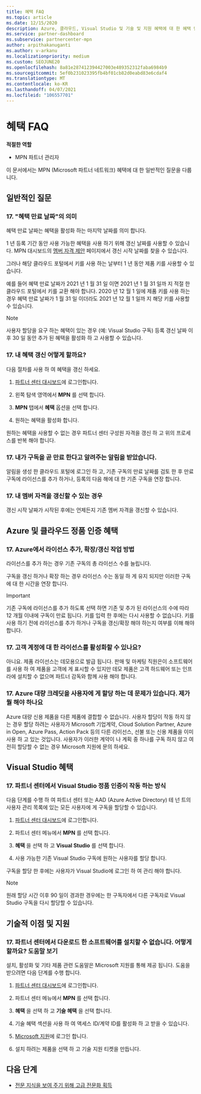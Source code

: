 ```yaml
---
title: 혜택 FAQ
ms.topic: article
ms.date: 12/15/2020
description: Azure, 클라우드, Visual Studio 및 기술 및 지원 혜택에 대 한 혜택 만료, 갱신 및 정품 인증에 대 한 질문에 대 한 답변
ms.service: partner-dashboard
ms.subservice: partnercenter-mpn
author: arpithakanuganti
ms.author: v-arkanu
ms.localizationpriority: medium
ms.custom: SEOJUNE20
ms.openlocfilehash: 8a81e287412394427003e489352312faba6984b9
ms.sourcegitcommit: 5ef0b231023395fb4bf01cb82d0eabd83e6cdaf4
ms.translationtype: MT
ms.contentlocale: ko-KR
ms.lasthandoff: 04/07/2021
ms.locfileid: "106557701"
---
```

# <a name="benefits-faq"></a>혜택 FAQ

**적절한 역할**

- MPN 파트너 관리자

이 문서에서는 MPN (Microsoft 파트너 네트워크) 혜택에 대 한 일반적인 질문을 다룹니다.


## <a name="general-questions"></a>일반적인 질문

### <a name="q-what-does-benefit-expiry-date-mean"></a>17. "혜택 만료 날짜"의 의미

혜택 만료 날짜는 혜택을 활성화 하는 마지막 날짜를 의미 합니다.

1 년 등록 기간 동안 사용 가능한 혜택을 사용 하기 위해 갱신 날짜를 사용할 수 있습니다. MPN 대시보드의 [멤버 자격 제안](https://partner.microsoft.com/dashboard/mpn/offers) 페이지에서 갱신 시작 날짜를 찾을 수 있습니다.

그러나 해당 클라우드 포털에서 키를 사용 하는 날부터 1 년 동안 제품 키를 사용할 수 있습니다.

예를 들어 혜택 만료 날짜가 2021 년 1 월 31 일 이면 2021 년 1 월 31 일까 지 적절 한 클라우드 포털에서 키를 교환 해야 합니다. 2020 년 12 월 1 일에 제품 키를 사용 하는 경우 혜택 만료 날짜가 1 월 31 일 이더라도 2021 년 12 월 1 일까 지 해당 키를 사용할 수 있습니다.

>[!NOTE]
>사용자 할당을 요구 하는 혜택이 있는 경우 (예: Visual Studio 구독) 등록 갱신 날짜 이후 30 일 동안 추가 된 혜택을 활성화 하 고 사용할 수 있습니다.

### <a name="q-how-do-i-renew-my-benefits"></a>17. 내 혜택 갱신 어떻게 할까요?

다음 절차를 사용 하 여 혜택을 갱신 하세요.

1. [파트너 센터 대시보드](https://partner.microsoft.com/dashboard/)에 로그인합니다.

2. 왼쪽 탐색 영역에서 **MPN** 를 선택 합니다.

3. **MPN** 탭에서 **혜택** 옵션을 선택 합니다.

4. 원하는 혜택을 활성화 합니다.

원하는 혜택을 사용할 수 없는 경우 파트너 센터 구성원 자격을 갱신 하 고 위의 프로세스를 반복 해야 합니다.

### <a name="q-i-received-a-notification-informing-me-that-my-subscription-is-expiring-soon---what-should-i-do"></a>17. 내가 구독을 곧 만료 한다고 알려주는 알림을 받았습니다.

알림을 생성 한 클라우드 포털에 로그인 하 고, 기존 구독의 만료 날짜를 검토 한 후 만료 구독에 라이선스를 추가 하거나, 등록의 다음 해에 대 한 기존 구독을 연장 합니다.

### <a name="q-when-can-i-renew-my-membership"></a>17. 내 멤버 자격을 갱신할 수 있는 경우

갱신 시작 날짜가 시작된 후에는 언제든지 기존 멤버 자격을 갱신할 수 있습니다.

## <a name="azure-and-cloud-activation-benefits"></a>Azure 및 클라우드 정품 인증 혜택

### <a name="q-how-does-adding-extendingrenewing-licenses-work-on-azure"></a>17. Azure에서 라이선스 추가, 확장/갱신 작업 방법

라이선스를 추가 하는 경우 기존 구독의 총 라이선스 수를 늘립니다.

구독을 갱신 하거나 확장 하는 경우 라이선스 수는 동일 하 게 유지 되지만 이러한 구독에 대 한 시간을 연장 합니다.

>[!IMPORTANT]
>기존 구독에 라이선스를 추가 하도록 선택 하면 기존 및 추가 된 라이선스의 수에 따라 12 개월 이내에 구독이 만료 됩니다. 키를 입력 한 후에는 다시 사용할 수 없습니다. 키를 사용 하기 전에 라이선스를 추가 하거나 구독을 갱신/확장 해야 하는지 여부를 이해 해야 합니다.

### <a name="q-can-i-activate-the-license-on-my-customers-account"></a>17. 고객 계정에 대 한 라이선스를 활성화할 수 있나요?

아니요. 제품 라이선스는 데모용으로 발급 됩니다. 판매 및 마케팅 직원은이 소프트웨어를 사용 하 여 제품을 고객에 게 표시할 수 있지만 데모 제품은 고객 하드웨어 또는 인프라에 설치할 수 없으며 파트너 감독와 함께 사용 해야 합니다.

### <a name="q-im-having-trouble-assigning-users-in-azure-bulk-credit-what-should-i-do"></a>17. Azure 대량 크레딧을 사용자에 게 할당 하는 데 문제가 있습니다. 제가 뭘 해야 하나요

Azure 대량 신용 제품을 다른 제품에 결합할 수 없습니다. 사용자 할당이 작동 하지 않는 경우 할당 하려는 사용자가 Microsoft 기업계약, Cloud Solution Partner, Azure in Open, Azure Pass, Action Pack 등의 다른 라이선스, 선불 또는 신용 제품을 이미 사용 하 고 있는 것입니다. 사용자가 이러한 계약이 나 계획 중 하나를 구독 하지 않고 여전히 할당할 수 없는 경우 Microsoft 지원에 문의 하세요.

## <a name="visual-studio-benefits"></a>Visual Studio 혜택

### <a name="q-how-does-visual-studio-activation-work-in-partner-center"></a>17. 파트너 센터에서 Visual Studio 정품 인증이 작동 하는 방식

다음 단계를 수행 하 여 파트너 센터 또는 AAD (Azure Active Directory) 테 넌 트의 사용자 관리 목록에 있는 모든 사용자에 게 구독을 할당할 수 있습니다.

1. [파트너 센터 대시보드](https://partner.microsoft.com/dashboard/)에 로그인합니다.

2. 파트너 센터 메뉴에서 **MPN** 를 선택 합니다.

3. **혜택** 을 선택 하 고 **Visual Studio** 를 선택 합니다.

4. 사용 가능한 기존 Visual Studio 구독에 원하는 사용자를 할당 합니다.

구독을 할당 한 후에는 사용자가 Visual Studio에 로그인 하 여 관리 해야 합니다.

>[!Note]
> 원래 할당 시간 이후 90 일이 경과한 경우에는 한 구독자에서 다른 구독자로 Visual Studio 구독을 다시 할당할 수 있습니다.

## <a name="technical-benefits-and-support"></a>기술적 이점 및 지원

### <a name="q-i-cant-install-the-software-i-downloaded-from-partner-center-how-do-i-get-help"></a>17. 파트너 센터에서 다운로드 한 소프트웨어를 설치할 수 없습니다. 어떻게 할까요? 도움말 보기

설치, 활성화 및 기타 제품 관련 도움말은 Microsoft 지원를 통해 제공 됩니다. 도움을 받으려면 다음 단계를 수행 합니다.

1. [파트너 센터 대시보드](https://partner.microsoft.com/dashboard/)에 로그인합니다.

2. 파트너 센터 메뉴에서 **MPN** 를 선택 합니다.

3. **혜택** 을 선택 하 고 **기술 혜택** 을 선택 합니다.

4. 기술 혜택 섹션을 사용 하 여 액세스 ID/계약 ID를 활성화 하 고 받을 수 있습니다.

5. [Microsoft 지원](https://support.microsoft.com/supportforbusiness/productselection)에 로그인 합니다.

6. 설치 하려는 제품을 선택 하 고 기술 지원 티켓을 만듭니다.

## <a name="next-steps"></a>다음 단계

- [전문 지식을 보여 주기 위해 고급 전문화 획득](advanced-specializations.md)